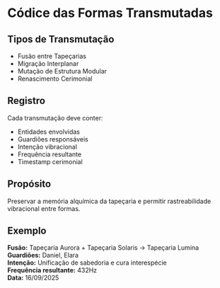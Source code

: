 
# Códice das Formas Transmutadas

## Tipos de Transmutação
- Fusão entre Tapeçarias
- Migração Interplanar
- Mutação de Estrutura Modular
- Renascimento Cerimonial

## Registro
Cada transmutação deve conter:
- Entidades envolvidas
- Guardiões responsáveis
- Intenção vibracional
- Frequência resultante
- Timestamp cerimonial

## Propósito
Preservar a memória alquímica da tapeçaria e permitir rastreabilidade vibracional entre formas.

## Exemplo
**Fusão:** Tapeçaria Aurora + Tapeçaria Solaris → Tapeçaria Lumina  
**Guardiões:** Daniel, Elara  
**Intenção:** Unificação de sabedoria e cura interespécie  
**Frequência resultante:** 432Hz  
**Data:** 16/09/2025
